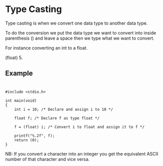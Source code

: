 # Type Casting

Type casting is when we convert one data type to another data type.

To do the conversion we put the data type we want to convert into inside parenthesis () and leave a space then we type what we want to convert.

For instance converting an int to a float.

(float) 5.

## Example 
#
```{c}
#include <stdio.h>

int main(void)
{
    int i = 10; /* Declare and assign i to 10 */

    float f; /* Declare f as type float */

    f = (float) i; /* Convert i to float and assign it to f */

    printf("%.2f", f);
    return (0);
}
```

NB: If you convert a character into an integer you get the equivalent ASCII number of that character and vice versa.